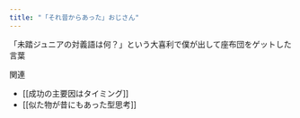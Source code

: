 ```yaml
---
title: "「それ昔からあった」おじさん"
---
```


「未踏ジュニアの対義語は何？」という大喜利で僕が出して座布団をゲットした言葉

関連
- [[成功の主要因はタイミング]]
- [[似た物が昔にもあった型思考]]
